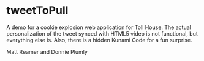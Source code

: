 tweetToPull
===========

A demo for a cookie explosion web application for Toll House. The actual personalization of the tweet synced with HTML5 video is not functional, but everything else is. Also, there is a hidden Kunami Code for a fun surprise.

Matt Reamer and Donnie Plumly
